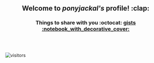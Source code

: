 <div align="center">
        <br>
        <br>
        <h2>Welcome to <i>ponyjackal's</i> profile! :clap: </h2>
        <h3>Things to share with you :octocat:  <a href="https://gist.github.com/ponyjackal/" target="__blank"> gists :notebook_with_decorative_cover:</a></h3>
        <br>
        <br>
</div>

<div>
        
![visitors](https://visitor-badge.glitch.me/badge?page_id=PonyJackal.PonyJackal)

</div>
